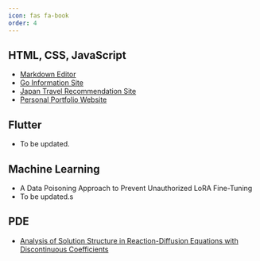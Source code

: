 ```yaml
---
icon: fas fa-book
order: 4
---
```


## HTML, CSS, JavaScript
- [Markdown Editor](../projects/markdown-editor/index.html)
- [Go Information Site](../projects/go-website/index.html)
- [Japan Travel Recommendation Site](../projects/japan-travel-website/index.html)
- [Personal Portfolio Website](../projects/personal-website/index.html)


## Flutter  
- To be updated. 

## Machine Learning
- A Data Poisoning Approach to Prevent Unauthorized LoRA Fine-Tuning
- To be updated.s

## PDE
- [Analysis of Solution Structure in Reaction-Diffusion Equations with Discontinuous Coefficients](../projects/special-project/index.html)

